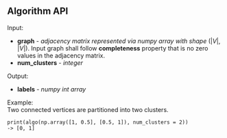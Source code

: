 ## Algorithm API

Input:

*  **graph** - *adjacency matrix represented via numpy array with shape* ($|V|$, $|V|$). Input graph shall follow **completeness** property that is no zero values in the adjacency matrix.
*  **num_clusters** - *integer*

Output: 

*   **labels** - *numpy int array*

Example:  
Two connected vertices are partitioned into two clusters.
```
print(algo(np.array([1, 0.5], [0.5, 1]), num_clusters = 2))  
-> [0, 1]
```